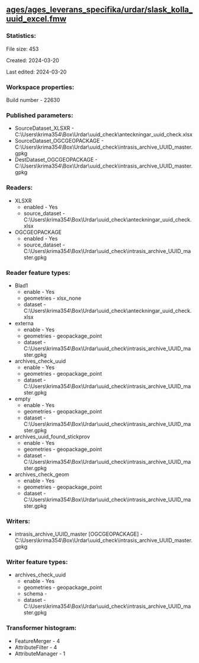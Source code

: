 ﻿## [ages/ages_leverans_specifika/urdar/slask_kolla_uuid_excel.fmw](https://github.com/kicki58/kix_working_dir/blob/master/ages/ages_leverans_specifika/urdar/slask_kolla_uuid_excel.fmw)

### Statistics:
File size: 453

Created: 2024-03-20

Last edited: 2024-03-20


### Workspace properties:
Build number    - 22630

### Published parameters:
*  SourceDataset_XLSXR    -   C:\Users\krima354\Box\Urdar\uuid_check\anteckningar_uuid_check.xlsx
*  SourceDataset_OGCGEOPACKAGE    -   C:\Users\krima354\Box\Urdar\uuid_check\intrasis_archive_UUID_master.gpkg
*  DestDataset_OGCGEOPACKAGE    -   C:\Users\krima354\Box\Urdar\uuid_check\intrasis_archive_UUID_master.gpkg

### Readers:
*  XLSXR
    * enabled    -  Yes
    * source_dataset    -   C:\Users\krima354\Box\Urdar\uuid_check\anteckningar_uuid_check.xlsx
*  OGCGEOPACKAGE
    * enabled    -  Yes
    * source_dataset    -   C:\Users\krima354\Box\Urdar\uuid_check\intrasis_archive_UUID_master.gpkg

### Reader feature types:
*  Blad1
    * enable - Yes
    * geometries - xlsx_none
    * dataset - C:\Users\krima354\Box\Urdar\uuid_check\anteckningar_uuid_check.xlsx
*  externa
    * enable - Yes
    * geometries - geopackage_point
    * dataset - C:\Users\krima354\Box\Urdar\uuid_check\intrasis_archive_UUID_master.gpkg
*  archives_check_uuid
    * enable - Yes
    * geometries - geopackage_point
    * dataset - C:\Users\krima354\Box\Urdar\uuid_check\intrasis_archive_UUID_master.gpkg
*  empty
    * enable - Yes
    * geometries - geopackage_point
    * dataset - C:\Users\krima354\Box\Urdar\uuid_check\intrasis_archive_UUID_master.gpkg
*  archives_uuid_found_stickprov
    * enable - Yes
    * geometries - geopackage_point
    * dataset - C:\Users\krima354\Box\Urdar\uuid_check\intrasis_archive_UUID_master.gpkg
*  archives_check_geom
    * enable - Yes
    * geometries - geopackage_point
    * dataset - C:\Users\krima354\Box\Urdar\uuid_check\intrasis_archive_UUID_master.gpkg


### Writers:
*  intrasis_archive_UUID_master [OGCGEOPACKAGE]    -   C:\Users\krima354\Box\Urdar\uuid_check\intrasis_archive_UUID_master.gpkg

### Writer feature types:
*  archives_check_uuid
    * enable - Yes
    * geometries - geopackage_point
    * schema - 
    * dataset - C:\Users\krima354\Box\Urdar\uuid_check\intrasis_archive_UUID_master.gpkg

### Transformer histogram:
*  FeatureMerger    -   4
*  AttributeFilter    -   4
*  AttributeManager    -   1


